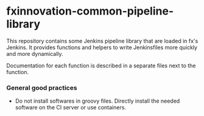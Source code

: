 # fxinnovation-common-pipeline-library
This repository contains some Jenkins pipeline library that are loaded in fx's Jenkins. 
It provides functions and helpers to write Jenkinsfiles more quickly and more dynamically.

Documentation for each function is described in a separate files next to the function.

### General good practices

- Do not install softwares in groovy files.
Directly install the needed software on the CI server or use containers.
